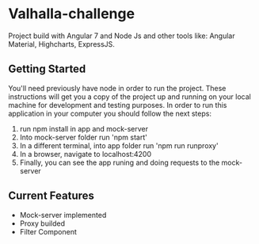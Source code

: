 # Valhalla-challenge
Project build with Angular 7 and Node Js and other tools like: Angular Material, Highcharts, ExpressJS.

## Getting Started
You'll need previously have node in order to run the project.
These instructions will get you a copy of the project up and running on your local machine for development and testing purposes. In order to run this application in your computer you should follow the next steps:

1) run npm install in app and mock-server
2) Into mock-server folder run 'npm start'
3) In a different terminal, into app folder run 'npm run runproxy'
4) In a browser, navigate to localhost:4200
5) Finally, you can see the app runing and doing requests to the mock-server

## Current Features
- Mock-server implemented
- Proxy builded
- Filter Component
